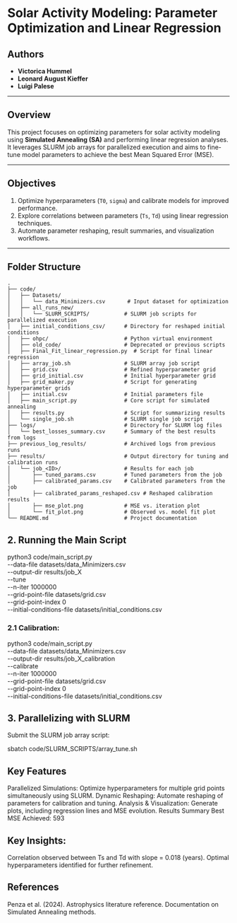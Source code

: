 # Solar Activity Modeling: Parameter Optimization and Linear Regression

## Authors
- **Victorica Hummel**
- **Leonard August Kieffer**
- **Luigi Palese**

---

## Overview
This project focuses on optimizing parameters for solar activity modeling using **Simulated Annealing (SA)** and performing linear regression analyses. It leverages SLURM job arrays for parallelized execution and aims to fine-tune model parameters to achieve the best Mean Squared Error (MSE).

---

## Objectives
1. Optimize hyperparameters (`T0`, `sigma`) and calibrate models for improved performance.
2. Explore correlations between parameters (`Ts`, `Td`) using linear regression techniques.
3. Automate parameter reshaping, result summaries, and visualization workflows.

---

## Folder Structure
```plaintext
.
├── code/
│   ├── Datasets/
│   │   └── data_Minimizers.csv       # Input dataset for optimization
│   ├── all_runs_new/
│   │   └── SLURM_SCRIPTS/           # SLURM job scripts for parallelized execution
│   ├── initial_conditions_csv/      # Directory for reshaped initial conditions
│   ├── ohpc/                        # Python virtual environment
│   ├── old_code/                    # Deprecated or previous scripts
│   ├── Final_Fit_linear_regression.py  # Script for final linear regression
│   ├── array_job.sh                 # SLURM array job script
│   ├── grid.csv                     # Refined hyperparameter grid
│   ├── grid_initial.csv             # Initial hyperparameter grid
│   ├── grid_maker.py                # Script for generating hyperparameter grids
│   ├── initial.csv                  # Initial parameters file
│   ├── main_script.py               # Core script for simulated annealing
│   ├── results.py                   # Script for summarizing results
│   └── single_job.sh                # SLURM single job script
├── logs/                            # Directory for SLURM log files
│   └── best_losses_summary.csv      # Summary of the best results from logs
├── previous_log_results/            # Archived logs from previous runs
├── results/                         # Output directory for tuning and calibration runs
│   └── job_<ID>/                    # Results for each job
│       ├── tuned_params.csv         # Tuned parameters from the job
│       ├── calibrated_params.csv    # Calibrated parameters from the job
│       ├── calibrated_params_reshaped.csv # Reshaped calibration results
│       ├── mse_plot.png             # MSE vs. iteration plot
│       └── fit_plot.png             # Observed vs. model fit plot
└── README.md                        # Project documentation

````
## 2. Running the Main Script
python3 code/main_script.py \
    --data-file datasets/data_Minimizers.csv \
    --output-dir results/job_X \
    --tune \
    --n-iter 1000000 \
    --grid-point-file datasets/grid.csv \
    --grid-point-index 0 \
    --initial-conditions-file datasets/initial_conditions.csv

### 2.1 Calibration:
python3 code/main_script.py \
    --data-file datasets/data_Minimizers.csv \
    --output-dir results/job_X_calibration \
    --calibrate \
    --n-iter 1000000 \
    --grid-point-file datasets/grid.csv \
    --grid-point-index 0 \
    --initial-conditions-file datasets/initial_conditions.csv

## 3. Parallelizing with SLURM
Submit the SLURM job array script:

sbatch code/SLURM_SCRIPTS/array_tune.sh



## Key Features
Parallelized Simulations: Optimize hyperparameters for multiple grid points simultaneously using SLURM.
Dynamic Reshaping: Automate reshaping of parameters for calibration and tuning.
Analysis & Visualization: Generate plots, including regression lines and MSE evolution.
Results Summary
Best MSE Achieved: 593
## Key Insights:
Correlation observed between Ts and Td with slope = 0.018 (years).
Optimal hyperparameters identified for further refinement.
## References
Penza et al. (2024). Astrophysics literature reference.
Documentation on Simulated Annealing methods.
